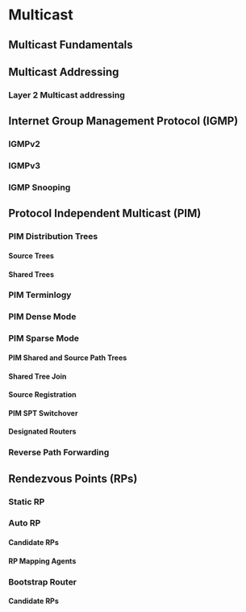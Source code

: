 # Multicast
## Multicast Fundamentals
## Multicast Addressing
### Layer 2 Multicast addressing
## Internet Group Management Protocol (IGMP)
### IGMPv2
### IGMPv3
### IGMP Snooping
## Protocol Independent Multicast (PIM)
### PIM Distribution Trees
#### Source Trees
#### Shared Trees
### PIM Terminlogy
### PIM Dense Mode
### PIM Sparse Mode
#### PIM Shared and Source Path Trees
#### Shared Tree Join
#### Source Registration
#### PIM SPT Switchover
#### Designated Routers
### Reverse Path Forwarding
## Rendezvous Points (RPs)
### Static RP
### Auto RP
#### Candidate RPs
#### RP Mapping Agents
### Bootstrap Router
#### Candidate RPs